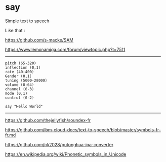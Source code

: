 # say
Simple text to speech

Like that :

https://github.com/s-macke/SAM

https://www.lemonamiga.com/forum/viewtopic.php?t=7511

***

```
pitch (65-320)
inflection (0,1)
rate (40-400)
Gender (0,1)
tuning (5000-28000) 
volume (0-64) 
channel (0-3)
mode (0,1)
control (0-2)
```

```
say "Hello World"

```

***

https://github.com/thejellyfish/soundex-fr

https://github.com/ibm-cloud-docs/text-to-speech/blob/master/symbols-fr-fr.md

https://github.com/nk2028/putonghua-ipa-converter

https://en.wikipedia.org/wiki/Phonetic_symbols_in_Unicode


